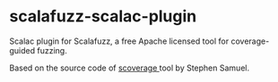 scalafuzz-scalac-plugin
==========

Scalac plugin for Scalafuzz, a free Apache licensed tool for coverage-guided fuzzing. 

Based on the source code of [scoverage ](https://github.com/scoverage/scalac-scoverage-plugin) tool by Stephen Samuel.

